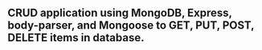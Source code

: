 ## CRUD application using MongoDB, Express, body-parser, and Mongoose to GET, PUT, POST, DELETE items in database.
